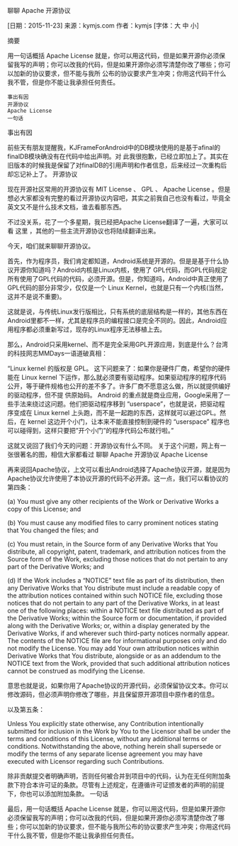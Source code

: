 聊聊 Apache 开源协议

[日期：2015-11-23] 	来源：kymjs.com  作者：kymjs 	[字体：大 中 小]


摘要

用一句话概括 Apache License 就是，你可以用这代码，但是如果开源你必须保留我写的声明；你可以改我的代码，但是如果开源你必须写清楚你改了哪些；你可以加新的协议要求，但不能与我所 公布的协议要求产生冲突；你用这代码干什么我不管，但是你不能让我承担任何责任。

    事出有因
    开源协议
    Apache License
    一句话

事出有因

前些天有朋友提醒我，KJFrameForAndroid中的DB模块使用的是基于afinal的finalDB模块确没有在代码中给出声明。对 此我很抱歉，已经立即加上了。其实在旧版本的时候我是保留了对finalDB的引用声明和作者信息，后来经过一次重构后却忘记补上了。
开源协议

现在开源社区常用的开源协议有 MIT License 、 GPL 、 Apache License 。但是想必大家都没有完整的看过开源协议内容吧，其实之前我自己也没有看过，毕竟全英文又不是什么技术文档，谁去看那东西。

不过没关系，花了一个多星期，我已经把Apache License翻译了一遍，大家可以看 这里 ，其他的一些主流开源协议也将陆续翻译出来。

今天，咱们就来聊聊开源协议。

首先，作为程序员，我们肯定都知道，Android系统是开源的。但是是基于什么协议开源你知道吗？Android内核是Linux内核，使用了 GPL代码，而GPL代码规定所有使用了GPL代码的代码，必须开源。但是，你知道吗，Android中真正使用了GPL代码的部分非常少，仅仅是一个 Linux Kernel，也就是只有一个内核(当然，这并不是说不重要)。

这就是说，与传统Linux发行版相比，只有系统的底层结构是一样的，其他东西在Android里都不一样，尤其是程序员的编程接口是完全不同的。因此，Android应用程序都必须重新写过，现存的Linux程序无法移植上去。

那么，Android只采用kernel、而不是完全采用GPL开源应用，到底是什么？台湾的科技网志MMDays一语道破真相：

“Linux kernel 的版权是 GPL。 这下问题来了：如果你是硬件厂商，希望你的硬件能在 Linux kernel 下运作，那么就必须要有驱动程序。如果驱动程序的程序代码公开，等于硬件规格也公开的差不多了。许多厂商不愿意这么做，所以就提供编好的驱动程序，但不提 供原始码。 Android 的重点就是商业应用，Google采用了一些手法来绕过这问题。他们把驱动程序移到 “userspace”，也就是说，把驱动程序变成在 Linux kernel 上头跑，而不是一起跑的东西，这样就可以避过GPL。然后，在 kernel 这边开个小门，让本来不能直接控制到硬件的 “userspace” 程序也可以碰得到，这样只要把”开个小门”的程序代码公布就行啦。”

这就又说回了我们今天的问题：开源协议有什么不同。
关于这个问题，网上有一张很著名的图，相信大家都看过 聊聊 Apache 开源协议
Apache License

再来说回Apache协议，上文可以看出Android选择了Apache协议开源，就是因为Apache协议允许使用了本协议开源的代码不必开源。这一点，我们可以看协议的第四条：

(a) You must give any other recipients of the Work or Derivative Works a copy of this License; and

(b) You must cause any modified files to carry prominent notices stating that You changed the files; and

(c) You must retain, in the Source form of any Derivative Works that You distribute, all copyright, patent, trademark, and attribution notices from the Source form of the Work, excluding those notices that do not pertain to any part of the Derivative Works; and

(d) If the Work includes a “NOTICE” text file as part of its distribution, then any Derivative Works that You distribute must include a readable copy of the attribution notices contained within such NOTICE file, excluding those notices that do not pertain to any part of the Derivative Works, in at least one of the following places: within a NOTICE text file distributed as part of the Derivative Works; within the Source form or documentation, if provided along with the Derivative Works; or, within a display generated by the Derivative Works, if and wherever such third-party notices normally appear. The contents of the NOTICE file are for informational purposes only and do not modify the License. You may add Your own attribution notices within Derivative Works that You distribute, alongside or as an addendum to the NOTICE text from the Work, provided that such additional attribution notices cannot be construed as modifying the License.

意思也就是说，如果你用了Apache协议的开源代码，必须保留协议文本。你可以修改源码，但必须声明你修改了哪些，并且保留原开源项目中原作者的信息。

以及第五条：

Unless You explicitly state otherwise, any Contribution intentionally submitted for inclusion in the Work by You to the Licensor shall be under the terms and conditions of this License, without any additional terms or conditions. Notwithstanding the above, nothing herein shall supersede or modify the terms of any separate license agreement you may have executed with Licensor regarding such Contributions.

除非贡献提交者明确声明，否则任何被合并到项目中的代码，认为在无任何附加条款下符合本许可证的条款。尽管有上述规定，在遵循许可证颁发者的声明的前提下，你也可以添加附加条款。
一句话

最后，用一句话概括 Apache License 就是，你可以用这代码，但是如果开源你必须保留我写的声明；你可以改我的代码，但是如果开源你必须写清楚你改了哪些；你可以加新的协议要求，但不能与我所公布的协议要求产生冲突；你用这代码干什么我不管，但是你不能让我承担任何责任。